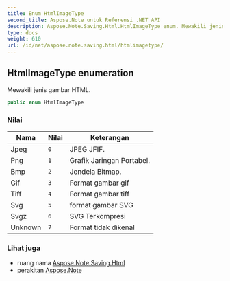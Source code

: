 ```yaml
---
title: Enum HtmlImageType
second_title: Aspose.Note untuk Referensi .NET API
description: Aspose.Note.Saving.Html.HtmlImageType enum. Mewakili jenis gambar HTML.
type: docs
weight: 610
url: /id/net/aspose.note.saving.html/htmlimagetype/
---
```

## HtmlImageType enumeration

Mewakili jenis gambar HTML.

```csharp
public enum HtmlImageType
```

### Nilai

| Nama | Nilai | Keterangan |
| --- | --- | --- |
| Jpeg | `0` | JPEG JFIF. |
| Png | `1` | Grafik Jaringan Portabel. |
| Bmp | `2` | Jendela Bitmap. |
| Gif | `3` | Format gambar gif |
| Tiff | `4` | Format gambar tiff |
| Svg | `5` | format gambar SVG |
| Svgz | `6` | SVG Terkompresi |
| Unknown | `7` | Format tidak dikenal |

### Lihat juga

* ruang nama [Aspose.Note.Saving.Html](../../aspose.note.saving.html/)
* perakitan [Aspose.Note](../../)


